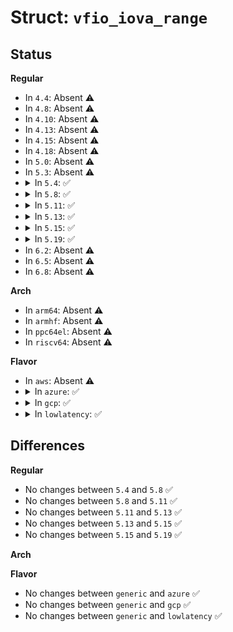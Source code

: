 # Struct: <code>vfio_iova_range</code>

## Status
<b>Regular</b>
<ul>
<li>
In <code>4.4</code>: Absent ⚠️
</li>
<li>
In <code>4.8</code>: Absent ⚠️
</li>
<li>
In <code>4.10</code>: Absent ⚠️
</li>
<li>
In <code>4.13</code>: Absent ⚠️
</li>
<li>
In <code>4.15</code>: Absent ⚠️
</li>
<li>
In <code>4.18</code>: Absent ⚠️
</li>
<li>
In <code>5.0</code>: Absent ⚠️
</li>
<li>
In <code>5.3</code>: Absent ⚠️
</li>
<li>
<details>
<summary>In <code>5.4</code>: ✅</summary>

```c
struct vfio_iova_range {
    __u64 start;
    __u64 end;
};
```
</details>
</li>
<li>
<details>
<summary>In <code>5.8</code>: ✅</summary>

```c
struct vfio_iova_range {
    __u64 start;
    __u64 end;
};
```
</details>
</li>
<li>
<details>
<summary>In <code>5.11</code>: ✅</summary>

```c
struct vfio_iova_range {
    __u64 start;
    __u64 end;
};
```
</details>
</li>
<li>
<details>
<summary>In <code>5.13</code>: ✅</summary>

```c
struct vfio_iova_range {
    __u64 start;
    __u64 end;
};
```
</details>
</li>
<li>
<details>
<summary>In <code>5.15</code>: ✅</summary>

```c
struct vfio_iova_range {
    __u64 start;
    __u64 end;
};
```
</details>
</li>
<li>
<details>
<summary>In <code>5.19</code>: ✅</summary>

```c
struct vfio_iova_range {
    __u64 start;
    __u64 end;
};
```
</details>
</li>
<li>
In <code>6.2</code>: Absent ⚠️
</li>
<li>
In <code>6.5</code>: Absent ⚠️
</li>
<li>
In <code>6.8</code>: Absent ⚠️
</li>
</ul>
<b>Arch</b>
<ul>
<li>
In <code>arm64</code>: Absent ⚠️
</li>
<li>
In <code>armhf</code>: Absent ⚠️
</li>
<li>
In <code>ppc64el</code>: Absent ⚠️
</li>
<li>
In <code>riscv64</code>: Absent ⚠️
</li>
</ul>
<b>Flavor</b>
<ul>
<li>
In <code>aws</code>: Absent ⚠️
</li>
<li>
<details>
<summary>In <code>azure</code>: ✅</summary>

```c
struct vfio_iova_range {
    __u64 start;
    __u64 end;
};
```
</details>
</li>
<li>
<details>
<summary>In <code>gcp</code>: ✅</summary>

```c
struct vfio_iova_range {
    __u64 start;
    __u64 end;
};
```
</details>
</li>
<li>
<details>
<summary>In <code>lowlatency</code>: ✅</summary>

```c
struct vfio_iova_range {
    __u64 start;
    __u64 end;
};
```
</details>
</li>
</ul>

## Differences
<b>Regular</b>
<ul>
<li>
No changes between <code>5.4</code> and <code>5.8</code> ✅
</li>
<li>
No changes between <code>5.8</code> and <code>5.11</code> ✅
</li>
<li>
No changes between <code>5.11</code> and <code>5.13</code> ✅
</li>
<li>
No changes between <code>5.13</code> and <code>5.15</code> ✅
</li>
<li>
No changes between <code>5.15</code> and <code>5.19</code> ✅
</li>
</ul>
<b>Arch</b>
<ul>
</ul>
<b>Flavor</b>
<ul>
<li>
No changes between <code>generic</code> and <code>azure</code> ✅
</li>
<li>
No changes between <code>generic</code> and <code>gcp</code> ✅
</li>
<li>
No changes between <code>generic</code> and <code>lowlatency</code> ✅
</li>
</ul>
